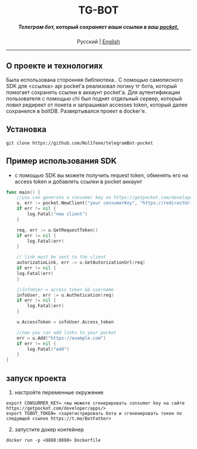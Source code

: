<div align="center">
    <h1>TG-BOT</h1>
    <h5>
        Телеграм бот, который сохраняет ваши ссылки в ваш <a href="https://getpocket.com/en/">pocket.</a>
    </h5>
    <p>
        Русский | <a href="README.en.md">English</a> 
    </p>
</div>

---

## О проекте и технологиях
Была использована сторонняя библиотека..
С помощью самописного SDK для <ссылка> api pocket'a реализовал логику тг бота, который помогает сохранять ссылки в аккаунт pocket'a.
Для аутентификации пользователя с помощью chi был поднят отдельный сервер, который ловил редирект от покета и запрашивал accesses token, который далее сохранялся в boltDB. Развертывался проект в docker'e.

## Установка
```
git clone https://github.com/Nol1feee/telegramBot-pocket
```
## Пример использования SDK
- с помощью SDK вы можете получить request token, обменять его на access token и добавлять ссылки в pocket аккаунт
```go
func main() {
	//you can generate a consumer key on https://getpocket.com/developer/apps/
    u, err := pocket.NewClient("your consumerKey", "https://redirectUri.com")
    if err != nil {
        log.Fatal("new client")
    }

    req, err := u.GetRequestToken()
    if err != nil {
        log.Fatal(err)
    }

	// link must be sent to the client
    autorizatioLink, err := u.GetAutorizationUrl(req)
    if err != nil {
	log.Fatal(err)
    }

	//infoUser = access token && username
    infoUser, err := u.Authetication(req)
    if err != nil {
        log.Fatal(err)
    }

    u.AccessToken = infoUser.Access_token

	//now you can add links to your pocket
    err = u.Add("https://example.com")
    if err != nil {
        log.Fatal("add")
    }
}
```
## запуск проекта
1. настройте переменные окружение
```
export CONSURMER_KEY= <вы можете сгенерировать consumer key на сайте https://getpocket.com/developer/apps/>
export TGBOT_TOKEN= <зарегистрировать бота и сгененировать токен по следующей ссылке https://t.me/BotFather>
```
2. запустите докер контейнер
```
docker run -p <8888:8888> Dockerfile
```
